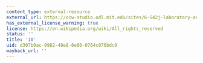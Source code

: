 ```yaml
---
content_type: external-resource
external_url: https://ocw-studio.odl.mit.edu/sites/6-542j-laboratory-on-the-physiology-acoustics-and-perception-of-speech-fall-2005/type/page/edit/10bc4420-56a8-8eaf-011f-1e0381b8f295/?q=data#lab10
has_external_license_warning: true
license: https://en.wikipedia.org/wiki/All_rights_reserved
status: ''
title: '10'
uid: d307b0ac-9982-48e8-8e80-0764c076bdc9
wayback_url: ''
---
```


